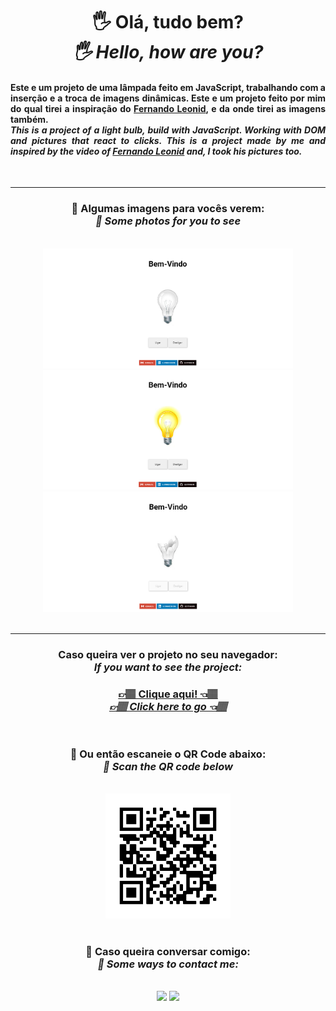 <div align="center">
<h1> 🖐 Olá, tudo bem? <br> <em>🖐 Hello, how are you?</em></h1>
<h4 align="justify">Este e um projeto de uma lâmpada feito em JavaScript, trabalhando com a inserção e a troca de imagens dinâmicas. Este e um projeto feito por mim do qual tirei a inspiração do <a href="https://www.youtube.com/user/thekpta">Fernando Leonid</a>, e da onde tirei as imagens também.

<br>
<em>This is a project of a light bulb, build with JavaScript. Working with DOM and pictures that react to clicks. This is a project made by me and inspired by the video of <a href="https://www.youtube.com/user/thekpta">Fernando Leonid</a> and, I took his pictures too.</em>
</h4><br>

<hr>

<h3> 📸 Algumas imagens para vocês verem: <br><em>📸 Some photos for you to see</em></h3><br>
<div align="center">
<img src="image/fotoprojeto1.png" alt="Foto do projeto" style="width: 400px;">
<img src="image/fotoprojeto2.png" alt="Foto do projeto" style="width: 400px;">
<img src="image/fotoprojeto3.png" alt="Foto do projeto" style="width: 400px;">
</div>
<br>

<hr>

<h3>Caso queira ver o projeto no seu navegador: <br><em>If you want to see the project:</em></h3>
<h3><a href="https://hugocamposarimathea.github.io/lampada/"> 👉🏽 Clique aqui! 👈🏽 <br><em>👉🏽 Click here to go 👈🏽</em></a></h3><br>
<h3> 📱 Ou então escaneie o QR Code abaixo: <br><em>📱 Scan the QR code below</em></h3>

<br>

<center><img src="image/frame.png" style="width: 200px;"><br></center>

<br>

<h3> 📧 Caso queira conversar comigo: <br> <em>📧 Some ways to contact me:</em></h3><br>
<a href="mailto: hugocamposarimathea@gmail.com"><img src="https://img.shields.io/badge/Gmail-D14836?style=for-the-badge&amp;logo=gmail&amp;logoColor=white" target="_blank"></a>
<a href="https://www.linkedin.com/in/hugocamposarimathea" target="_blank"><img src="https://img.shields.io/badge/-LinkedIn-%230077B5?style=for-the-badge&amp;logo=linkedin&amp;logoColor=white" target="_blank"></a>

</div>
